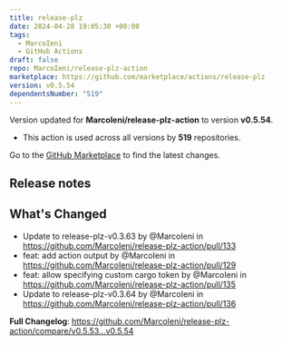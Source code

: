 ```yaml
---
title: release-plz
date: 2024-04-28 19:05:30 +00:00
tags:
  - MarcoIeni
  - GitHub Actions
draft: false
repo: MarcoIeni/release-plz-action
marketplace: https://github.com/marketplace/actions/release-plz
version: v0.5.54
dependentsNumber: "519"
---
```



Version updated for **MarcoIeni/release-plz-action** to version **v0.5.54**.
- This action is used across all versions by **519** repositories.

Go to the [GitHub Marketplace](https://github.com/marketplace/actions/release-plz) to find the latest changes.

## Release notes

## What's Changed
* Update to release-plz-v0.3.63 by @MarcoIeni in https://github.com/MarcoIeni/release-plz-action/pull/133
* feat: add action output by @MarcoIeni in https://github.com/MarcoIeni/release-plz-action/pull/129
* feat: allow specifying custom cargo token by @MarcoIeni in https://github.com/MarcoIeni/release-plz-action/pull/135
* Update to release-plz-v0.3.64 by @MarcoIeni in https://github.com/MarcoIeni/release-plz-action/pull/136


**Full Changelog**: https://github.com/MarcoIeni/release-plz-action/compare/v0.5.53...v0.5.54
